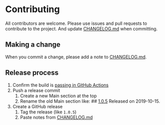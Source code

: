 # Contributing

All contributors are welcome. Please use issues and pull requests to contribute to the project. And update [CHANGELOG.md](CHANGELOG.md) when committing.

## Making a change

When you commit a change, please add a note to [CHANGELOG.md](CHANGELOG.md).

## Release process

1. Confirm the build is [passing in GitHub Actions](https://github.com/EricWVGG/BrickBrack/actions)
2. Push a release commit
   1. Create a new Main section at the top
   2. Rename the old Main section like:
          ## [1.0.5](https://github.com/EricWVGG/BrickBrack/releases/tag/1.0.5)
          Released on 2019-10-15.
3. Create a GitHub release
   1. Tag the release (like `1.0.5`)
   2. Paste notes from [CHANGELOG.md](CHANGELOG.md)
